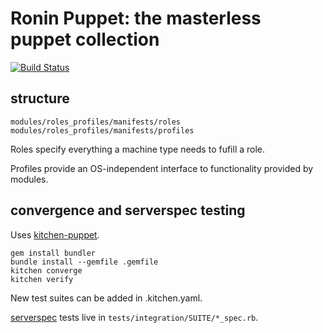 # Ronin Puppet: the masterless puppet collection
[![Build Status](https://travis-ci.com/mozilla-platform-ops/ronin_puppet.svg?branch=master)](https://travis-ci.com/mozilla-platform-ops/ronin_puppet)

## structure

```
modules/roles_profiles/manifests/roles
modules/roles_profiles/manifests/profiles
```

Roles specify everything a machine type needs to fufill a role.

Profiles provide an OS-independent interface to functionality provided by modules.

## convergence and serverspec testing

Uses [kitchen-puppet](https://github.com/neillturner/kitchen-puppet).

```
gem install bundler
bundle install --gemfile .gemfile
kitchen converge
kitchen verify
```

New test suites can be added in .kitchen.yaml.

[serverspec](https://serverspec.org/) tests live in `tests/integration/SUITE/*_spec.rb`.
